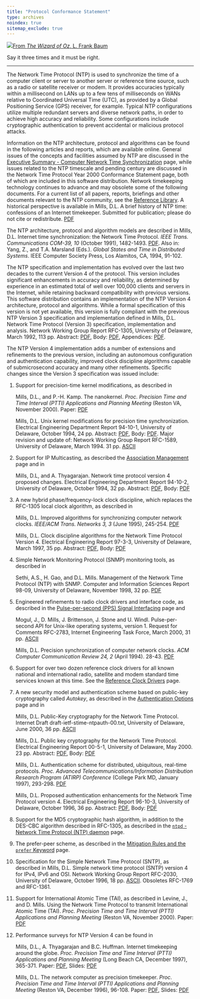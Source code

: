 ```yaml
---
title: "Protocol Conformance Statement"
type: archives
noindex: true 
sitemap_exclude: true
---
```


![](/documentation/pic/flatheads.gif)[From _The Wizard of Oz_, L. Frank Baum](/reflib/pictures/)

Say it three times and it must be right.  

* * *

The Network Time Protocol (NTP) is used to synchronize the time of a computer client or server to another server or reference time source, such as a radio or satellite receiver or modem. It provides accuracies typically within a millisecond on LANs up to a few tens of milliseconds on WANs relative to Coordinated Universal Time (UTC), as provided by a Global Positioning Service (GPS) receiver, for example. Typical NTP configurations utilize multiple redundant servers and diverse network paths, in order to achieve high accuracy and reliability. Some configurations include cryptographic authentication to prevent accidental or malicious protocol attacks.

Information on the NTP architecture, protocol and algorithms can be found in the following articles and reports, which are available online. General issues of the concepts and facilities assumed by NTP are discussed in the [Executive Summary - Computer Network Time Synchronization](/documentation/4.1.2/exec/) page, while issues related to the NTP timescale and pending century are discussed in the Network Time Protocol Year 2000 Conformance Statement page, both of which are included in this software distribution. Network timekeeping technology continues to advance and may obsolete some of the following documents. For a current list of all papers, reports, briefings and other documents relevant to the NTP community, see the [Reference Library](/reflib/). A historical perspective is available in
Mills, D.L. A brief history of NTP time: confessions of an Internet timekeeper. Submitted for publication; please do not cite or redistribute. [PDF](/reflib/papers/history.pdf)

The NTP architecture, protocol and algorithm models are described in Mills, D.L. Internet time synchronization: the Network Time Protocol. _IEEE Trans. Communications COM-39, 10_ (October 1991), 1482-1493. [PDF](/reflib/papers/trans.pdf). Also in: Yang, Z., and T.A. Marsland (Eds.). _Global States and Time in Distributed Systems_. IEEE Computer Society Press, Los Alamitos, CA, 1994, 91-102.

The NTP specification and implementation has evolved over the last two decades to the current Version 4 of the protocol. This version includes significant enhancements in accuracy and reliability, as determined by experience in an estimated total of well over 100,000 clients and servers in the Internet, while retaining backward compatibility with previous versions. This software distribution contains an implementation of the NTP Version 4 architecture, protocol and algorithms. While a formal specification of this version is not yet available, this version is fully compliant with the previous NTP Version 3 specification and implementation defined in Mills, D.L. Network Time Protocol (Version 3) specification, implementation and analysis. Network Working Group Report RFC-1305, University of Delaware, March 1992, 113 pp. Abstract: [PDF](/reflib/rfc/rfc1305/rfc1305a.pdf), Body: [PDF](/reflib/rfc/rfc1305/rfc1305b.pdf), Appendices: [PDF](/reflib/rfc/rfc1305/rfc1305c.pdf).

The NTP Version 4 implementation adds a number of extensions and refinements to the previous version, including an autonomous configuration and authentication capability, improved clock discipline algorithms capable of submicrosecond accuracy and many other refinements. Specific changes since the Version 3 specification was issued include:

1.  Support for precision-time kernel modifications, as described in

    Mills, D.L., and P.-H. Kamp. The nanokernel. _Proc. Precision Time and Time Interval (PTTI) Applications and Planning Meeting_ (Reston VA, November 2000). Paper: [PDF](/reflib/papers/nano/nano2.pdf)

    Mills, D.L. Unix kernel modifications for precision time synchronization. Electrical Engineering Department Report 94-10-1, University of Delaware, October 1994, 24 pp. Abstract: [PDF](/reflib/reports/kern/kerna.pdf), Body: [PDF](/reflib/reports/kern/kernb.pdf). Major revision and update of: Network Working Group Report RFC-1589, University of Delaware, March 1994. 31 pp. [ASCII](/reflib/rfc/rfc1589.txt)

2.  Support for IP Multicasting, as described the [Association Management](/documentation/4.1.2/assoc/) page and in

    Mills, D.L, and A. Thyagarajan. Network time protocol version 4 proposed changes. Electrical Engineering Department Report 94-10-2, University of Delaware, October 1994, 32 pp. Abstract: [PDF](/reflib/reports/acts/actsa.pdf), Body: [PDF](/reflib/reports/acts/actsb.pdf)

3.  A new hybrid phase/frequency-lock clock discipline, which replaces the RFC-1305 local clock algorithm, as described in

    Mills, D.L. Improved algorithms for synchronizing computer network clocks. _IEEE/ACM Trans. Networks 3, 3_ (June 1995), 245-254. [PDF](/reflib/papers/tune2.pdf)

    Mills, D.L. Clock discipline algorithms for the Network Time Protocol Version 4. Electrical Engineering Report 97-3-3, University of Delaware, March 1997, 35 pp. Abstract: [PDF](/reflib/reports/allan/securea.pdf), Body: [PDF](/reflib/reports/allan/secureb.pdf)

4.  Simple Network Monitoring Protocol (SNMP) monitoring tools, as described in

    Sethi, A.S., H. Gao, and D.L. Mills. Management of the Network Time Protocol (NTP) with SNMP. Computer and Information Sciences Report 98-09, University of Delaware, November 1998, 32 pp. [PDF](/reflib/reports/ntp-mib-tr.pdf)

5.  Engineered refinements to radio clock drivers and interface code, as described in the [Pulse-per-second (PPS) Signal Interfacing](/documentation/4.1.2/pps/) page and

    Mogul, J., D. Mills, J. Brittenson, J. Stone and U. Windl. Pulse-per-second API for Unix-like operating systems, version 1. Request for Comments RFC-2783, Internet Engineering Task Force, March 2000, 31 pp. [ASCII](/reflib/rfc/rfc2783.txt)

    Mills, D.L. Precision synchronization of computer network clocks. _ACM Computer Communication Review 24, 2_ (April 1994). 28-43. [PDF](/reflib/papers/fine.pdf)

6.  Support for over two dozen reference clock drivers for all known national and international radio, satellite and modem standard time services known at this time. See the [Reference Clock Drivers](/documentation/4.1.2/refclock/) page.

7.  A new security model and authentication scheme based on public-key cryptography called _Autokey_, as described in the [Authentication Options](/documentation/4.1.2/authopt/) page and in

    Mills, D.L. Public-Key cryptography for the Network Time Protocol. Internet Draft draft-ietf-stime-ntpauth-00.txt, University of Delaware, June 2000, 36 pp. [ASCII](/reflib/memos/draft-ietf-stime-ntpauth-00.txt)

    Mills, D.L. Public key cryptography for the Network Time Protocol. Electrical Engineering Report 00-5-1, University of Delaware, May 2000. 23 pp. Abstract: [PDF](/reflib/reports/pkey/pkeya.pdf), Body: [PDF](/reflib/reports/pkey/pkeyb.pdf)

    Mills, D.L. Authentication scheme for distributed, ubiquitous, real-time protocols. _Proc. Advanced Telecommunications/Information Distribution Research Program (ATIRP) Conference_ (College Park MD, January 1997), 293-298. [PDF](/reflib/papers/atirp.pdf)

    Mills, D.L. Proposed authentication enhancements for the Network Time Protocol version 4. Electrical Engineering Report 96-10-3, University of Delaware, October 1996, 36 pp. Abstract: [PDF](/reflib/reports/secure/securea.pdf), Body: [PDF](/reflib/reports/secure/secureb.pdf)

8.  Support for the MD5 cryptographic hash algorithm, in addition to the DES-CBC algorithm described in RFC-1305, as described in the [<code>ntpd</code> - Network Time Protocol (NTP) daemon](/documentation/4.1.2/ntpd/) page.

9.  The prefer-peer scheme, as described in the [Mitigation Rules and the <code>prefer</code> Keyword](/documentation/4.1.2/prefer/) page.

10.  Specification for the Simple Network Time Protocol (SNTP), as described in Mills, D.L. Simple network time protocol (SNTP) version 4 for IPv4, IPv6 and OSI. Network Working Group Report RFC-2030, University of Delaware, October 1996, 18 pp. [ASCII](/reflib/rfc/rfc2030.txt). Obsoletes RFC-1769 and RFC-1361.

11.  Support for International Atomic Time (TAI), as described in Levine, J., and D. Mills. Using the Network Time Protocol to transmit International Atomic Time (TAI). _Proc. Precision Time and Time Interval (PTTI) Applications and Planning Meeting_ (Reston VA, November 2000). Paper:  [PDF](/reflib/papers/leapsecond.pdf)

12.  Performance surveys for NTP Version 4 can be found in

     Mills, D.L., A. Thyagarajan and B.C. Huffman. Internet timekeeping around the globe. _Proc. Precision Time and Time Interval (PTTI) Applications and Planning Meeting_ (Long Beach CA, December 1997), 365-371. Paper: [PDF](/reflib/papers/survey5.pdf), Slides: [PDF](/reflib/brief/survey/survey.pdf)
	 
     Mills, D.L. The network computer as precision timekeeper. _Proc. Precision Time and Time Interval (PTTI) Applications and Planning Meeting_ (Reston VA, December 1996), 96-108. Paper: [PDF](/reflib/papers/ptti.pdf), Slides: [PDF](/reflib/brief/ptti/ptti.pdf)
